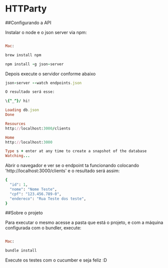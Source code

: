 # HTTParty

##Configurando a API

Instalar o node e o json server via npm:

```ruby

Mac:

brew install npm

npm install -g json-server
```

Depois execute o servidor conforme abaixo

```ruby
json-server --watch endpoints.json

O resultado será esse:

\{^_^}/ hi!

Loading db.json
Done

Resources
http://localhost:3000/clients

Home
http://localhost:3000

Type s + enter at any time to create a snapshot of the database
Watching...
```

Abrir o navegador e ver se o endpoint ta funcionando colocando 'http://localhost:3000/clients' e o resultado será assim:

```ruby
{
  "id": 1,
  "nome": "Nome Teste",
  "cpf": "123.456.789-0",
  "endereco": "Rua Teste dos teste",
}
```

##Sobre o projeto

Para executar o mesmo acesse a pasta que está o projeto, e com a máquina configurada com o bundler, execute:
```ruby

Mac:

bundle install
```
Execute os testes com o cucumber e seja feliz :D